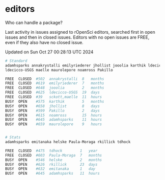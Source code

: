 # editors

Who can handle a package?

Last activity in issues assigned to rOpenSci editors, searched first in open
issues and then in closed issues. Editors with no open issues are FREE, even if
they also have no closed issue.


Updated on Sun Oct 27 00:28:13 UTC 2024

```bash
# Standard
adamhsparks annakrystalli emilyriederer jhollist jooolia karthik ldecicco
ldecicco-USGS maelle maurolepore noamross Pakillo

FREE  CLOSED  #502  annakrystalli  8   months
FREE  CLOSED  #619  emilyriederer  7   months
FREE  CLOSED  #648  jooolia        2   months
FREE  CLOSED  #625  ldecicco-USGS  19  days
FREE  CLOSED  #39   sckott,maelle  11  hours
BUSY  OPEN    #575  karthik        5   months
BUSY  OPEN    #658  jhollist       8   days
BUSY  OPEN    #599  Pakillo        2   days
BUSY  OPEN    #615  noamross       15  hours
BUSY  OPEN    #645  adamhsparks    11  hours
BUSY  OPEN    #659  maurolepore    9   hours


# Stats
adamhsparks emitanaka helske Paula-Moraga rkillick tdhock

FREE  CLOSED  #475  tdhock        1   year
FREE  CLOSED  #603  Paula-Moraga  7   months
BUSY  OPEN    #546  helske        2   months
BUSY  OPEN    #626  rkillick      23  days
BUSY  OPEN    #632  emitanaka     1   day
BUSY  OPEN    #645  adamhsparks   11  hours
```
